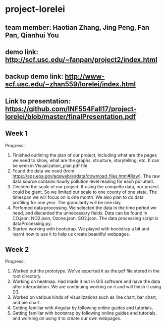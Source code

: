# project-lorelei
## team member: Haotian Zhang, Jing Peng, Fan Pan, Qianhui You ##
## demo link: http://scf.usc.edu/~fanpan/project2/index.html ##
## backup demo link: http://www-scf.usc.edu/~zhan559/lorelei/index.html ##
## Link to presentation: https://github.com/INF554Fall17/project-lorelei/blob/master/finalPresentation.pdf ##

## Week 1 ##
Progress:  
1. Finished outlining the plan of our project, including what are the pages we need to show, what are the graphs, structure, storytelling, etc. It can be seen in Visualization_plan.pdf file.  
2. Found the data we need (from https://aqs.epa.gov/aqsweb/airdata/download_files.html#Raw). The raw data source contains hourly pollution level reading for each pollutant.  
3. Decided the scale of our project. If using the compelte data, our project could be giant. So we limited our scale to one county of one state. The timespan we will focus on is one month. We also plan to do data profiling for one year. The granularity will be one day.  
4. Perfomed data processing. We selected the data in the time period we need, and discarded the unnecessary fields. Data can be found in CO.json, NO2.json, Ozone.json, SO2.json. The data processing script is dataProcessing.py.  
5. Started working with bootstrap. We played with bootstrap a bit and learnt how to use it to help us create beautiful webpages.  

## Week 2 ##
Progress:  
1. Worked out the prototype. We've exported it as the pdf file stored in the root directory.  
2. Working on heatmap. Had made it out in GIS software and have the data after interpolation. We are continuing working on it and will finish it using D3.  
3. Worked on various kinds of visualizations such as line chart, bar chart, and pie chart.  
4. Getting familiar with Angular by following online guides and tutorials.  
5. Getting familiar with bootstrap by following online guides and tutorials, and working on using it to create our own webpages.  
